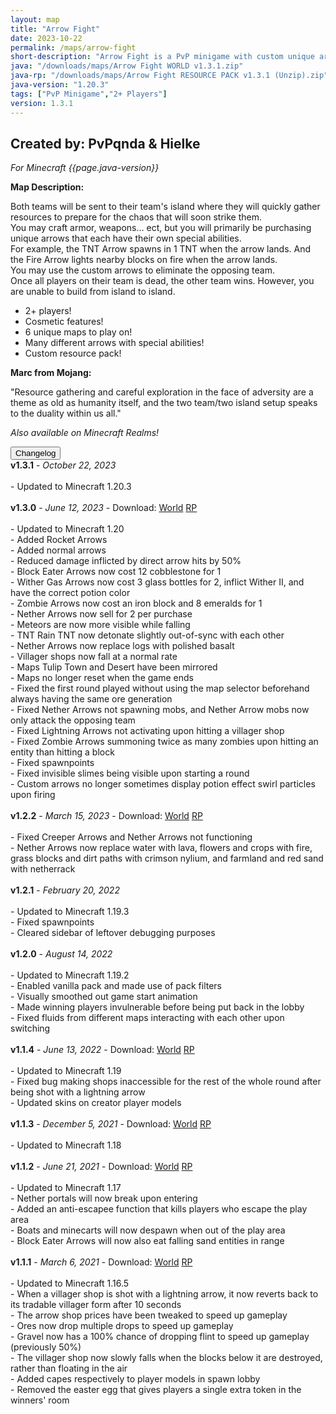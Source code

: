 ```yaml
---
layout: map
title: "Arrow Fight"
date: 2023-10-22
permalink: /maps/arrow-fight
short-description: "Arrow Fight is a PvP minigame with custom unique arrows with special abilities that you use to shoot at the enemy team to win!"
java: "/downloads/maps/Arrow Fight WORLD v1.3.1.zip"
java-rp: "/downloads/maps/Arrow Fight RESOURCE PACK v1.3.1 (Unzip).zip"
java-version: "1.20.3"
tags: ["PvP Minigame","2+ Players"]
version: 1.3.1
---
```

Created by: PvPqnda & Hielke
-
*For Minecraft {{page.java-version}}*

**Map Description:**

Both teams will be sent to their team's island where they will quickly gather resources to prepare for the chaos that will soon strike them.<br>
You may craft armor, weapons... ect, but you will primarily be purchasing unique arrows that each have their own special abilities.<br>
For example, the TNT Arrow spawns in 1 TNT when the arrow lands. And the Fire Arrow lights nearby blocks on fire when the arrow lands.<br>
You may use the custom arrows to eliminate the opposing team.<br>
Once all players on their team is dead, the other team wins. However, you are unable to build from island to island.

- 2+ players!
- Cosmetic features!
- 6 unique maps to play on!
- Many different arrows with special abilities!
- Custom resource pack!

**Marc from Mojang:**

"Resource gathering and careful exploration in the face of adversity are a theme as old as humanity itself, and the two team/two island setup speaks to the duality within us all."

*Also available on Minecraft Realms!*

<div id="accordion">
  <div class="card">
        <button class="card-header mb-0 btn btn-link text-decoration-none" data-toggle="collapse" data-target="#changelog" aria-expanded="false" aria-controls="changelog" id="changelogBtn">
           Changelog
        </button>
</div>

<div id="changelog" class="collapse" aria-labelledby="changelogBtn" data-parent="#accordion">
      <div class="card-body">
<b>v1.3.1</b> - <em>October 22, 2023</em><br>
<br>
- Updated to Minecraft 1.20.3<br>
<br>
<b>v1.3.0</b> - <em>June 12, 2023</em> - Download: <a style="text-decoration: underline;" href="/downloads/maps/old/Arrow Fight WORLD v1.3.0.zip" download>World</a> <a style="text-decoration: underline;" href="/downloads/maps/old/Arrow Fight RESOURCE PACK v1.3.0 (Unzip).zip" download>RP</a><br>
<br>
- Updated to Minecraft 1.20<br>
- Added Rocket Arrows<br>
- Added normal arrows<br>
- Reduced damage inflicted by direct arrow hits by 50%<br>
- Block Eater Arrows now cost 12 cobblestone for 1<br>
- Wither Gas Arrows now cost 3 glass bottles for 2, inflict Wither II, and have the correct potion color<br>
- Zombie Arrows now cost an iron block and 8 emeralds for 1<br>
- Nether Arrows now sell for 2 per purchase<br>
- Meteors are now more visible while falling<br>
- TNT Rain TNT now detonate slightly out-of-sync with each other<br>
- Nether Arrows now replace logs with polished basalt<br>
- Villager shops now fall at a normal rate<br>
- Maps Tulip Town and Desert have been mirrored<br>
- Maps no longer reset when the game ends<br>
- Fixed the first round played without using the map selector beforehand always having the same ore generation<br>
- Fixed Nether Arrows not spawning mobs, and Nether Arrow mobs now only attack the opposing team<br>
- Fixed Lightning Arrows not activating upon hitting a villager shop<br>
- Fixed Zombie Arrows summoning twice as many zombies upon hitting an entity than hitting a block<br>
- Fixed spawnpoints<br>
- Fixed invisible slimes being visible upon starting a round<br>
- Custom arrows no longer sometimes display potion effect swirl particles upon firing<br>
<br>
<b>v1.2.2</b> - <em>March 15, 2023</em> - Download: <a style="text-decoration: underline;" href="/downloads/maps/old/Arrow Fight WORLD v1.2.2.zip" download>World</a> <a style="text-decoration: underline;" href="/downloads/maps/old/Arrow Fight RESOURCE PACK v1.2.2 (Unzip).zip" download>RP</a><br>
<br>
- Fixed Creeper Arrows and Nether Arrows not functioning<br>
- Nether Arrows now replace water with lava, flowers and crops with fire, grass blocks and dirt paths with crimson nylium, and farmland and red sand with netherrack<br>
<br>
<b>v1.2.1</b> - <em>February 20, 2022</em><br>
<br>
- Updated to Minecraft 1.19.3<br>
- Fixed spawnpoints<br>
- Cleared sidebar of leftover debugging purposes<br>
<br>
<b>v1.2.0</b> - <em>August 14, 2022</em><br>
<br>
- Updated to Minecraft 1.19.2<br>
- Enabled vanilla pack and made use of pack filters<br>
- Visually smoothed out game start animation<br>
- Made winning players invulnerable before being put back in the lobby<br>
- Fixed fluids from different maps interacting with each other upon switching<br>
<br>
<b>v1.1.4</b> - <em>June 13, 2022</em> - Download: <a style="text-decoration: underline;" href="/downloads/maps/old/Arrow Fight WORLD v1.1.4.zip" download>World</a> <a style="text-decoration: underline;" href="/downloads/maps/old/Arrow Fight RESOURCE PACK v1.1.4 (Unzip).zip" download>RP</a><br>
<br>
- Updated to Minecraft 1.19<br>
- Fixed bug making shops inaccessible for the rest of the whole round after being shot with a lightning arrow<br>
- Updated skins on creator player models<br>
<br>
<b>v1.1.3</b> - <em>December 5, 2021</em> - Download: <a style="text-decoration: underline;" href="/downloads/maps/old/Arrow Fight WORLD v1.1.3.zip" download>World</a> <a style="text-decoration: underline;" href="/downloads/maps/old/Arrow Fight RESOURCE PACK v1.1.3 (Unzip).zip" download>RP</a><br>
<br>
- Updated to Minecraft 1.18<br>
<br>
<b>v1.1.2</b> - <em>June 21, 2021</em> - Download: <a style="text-decoration: underline;" href="/downloads/maps/old/Arrow Fight WORLD v1.1.2.zip" download>World</a> <a style="text-decoration: underline;" href="/downloads/maps/old/Arrow Fight RESOURCE PACK v1.1.2 (Unzip).zip" download>RP</a><br>
<br>
- Updated to Minecraft 1.17<br>
- Nether portals will now break upon entering<br>
- Added an anti-escapee function that kills players who escape the play area<br>
- Boats and minecarts will now despawn when out of the play area<br>
- Block Eater Arrows will now also eat falling sand entities in range<br>
<br>
<b>v1.1.1</b> - <em>March 6, 2021</em> - Download: <a style="text-decoration: underline;" href="/downloads/maps/old/Arrow Fight WORLD v1.1.1.zip" download>World</a> <a style="text-decoration: underline;" href="/downloads/maps/old/Arrow Fight RESOURCE PACK v1.1.1 (Unzip).zip" download>RP</a><br>
<br>
- Updated to Minecraft 1.16.5<br>
- When a villager shop is shot with a lightning arrow, it now reverts back to its tradable villager form after 10 seconds<br>
- The arrow shop prices have been tweaked to speed up gameplay<br>
- Ores now drop multiple drops to speed up gameplay<br>
- Gravel now has a 100% chance of dropping flint to speed up gameplay (previously 50%)<br>
- The villager shop now slowly falls when the blocks below it are destroyed, rather than floating in the air<br>
- Added capes respectively to player models in spawn lobby<br>
- Removed the easter egg that gives players a single extra token in the winners' room<br>
      </div>
    </div>
  </div>